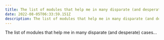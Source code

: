 ```yaml
---
title: The list of modules that help me in many disparate (and desperate) cases...
date: 2022-08-05T06:33:59.151Z
description: The list of modules that help me in many disparate (and desperate) cases...
---
```

The list of modules that help me in many disparate (and desperate) cases...